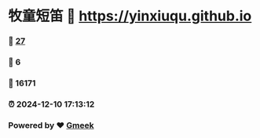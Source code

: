 # 牧童短笛 :link: https://yinxiuqu.github.io 
### :page_facing_up: [27](https://yinxiuqu.github.io/tag.html) 
### :speech_balloon: 6 
### :hibiscus: 16171 
### :alarm_clock: 2024-12-10 17:13:12 
### Powered by :heart: [Gmeek](https://github.com/Meekdai/Gmeek)
